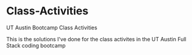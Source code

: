 # Class-Activities
UT Austin Bootcamp Class Activities

This is the solutions I've done for the class activites in the UT Austin Full Stack coding bootcamp